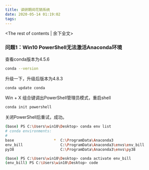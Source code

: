 ```yaml
---
title: 读研期间花销系统
date: 2020-05-14 01:19:02
tags:
---
```



<!-- more -->
<The rest of contents | 余下全文>



### 问题1：Win10 PowerShell无法激活Anaconda环境

查看conda版本为4.5.6
``` bash
conda --version
```
升级一下，升级后版本为4.8.3
``` bash
conda update conda
```
Win + X 组合键调出PowerShell管理员模式，重启shell
``` bash
conda init powershell
```
关闭PowerShell后重试，成功。
``` bash
(base) PS C:\Users\win10\Desktop> conda env list
# conda environments:
#
base                  *  C:\ProgramData\Anaconda3
env_bill                 C:\ProgramData\Anaconda3\envs\env_bill
py38                     C:\ProgramData\Anaconda3\envs\py38

(base) PS C:\Users\win10\Desktop> conda activate env_bill
(env_bill) PS C:\Users\win10\Desktop> code
```



